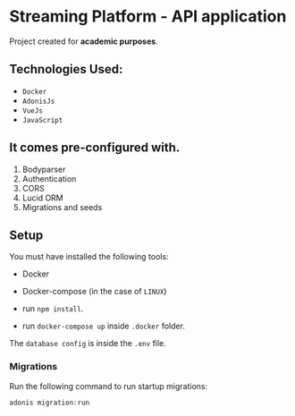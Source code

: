 # Streaming Platform - API application

Project created for **academic purposes**.

## Technologies Used:
* `Docker`
* `AdonisJs`
* `VueJs`
* `JavaScript`

## It comes pre-configured with.

1. Bodyparser
2. Authentication
3. CORS
4. Lucid ORM
5. Migrations and seeds

## Setup

You must have installed the following tools:

* Docker
* Docker-compose (in the case of `LINUX`)

* run `npm install`.

* run `docker-compose up` inside `.docker` folder.

The `database config` is inside the `.env` file.

### Migrations

Run the following command to run startup migrations:

```js
adonis migration:run
```
